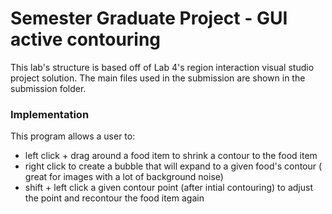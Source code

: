 # Semester Graduate Project - GUI active contouring
This lab's structure is based off of Lab 4's region interaction visual studio project solution. The main files used in the submission are shown in the submission folder.

### Implementation
This program allows a user to:
- left click + drag around a food item to shrink a contour to the food item
- right click to create a bubble that will expand to a given food's contour ( great for images with a lot of background noise)
- shift + left click a given contour point (after intial contouring) to adjust the point and recontour the food item again
